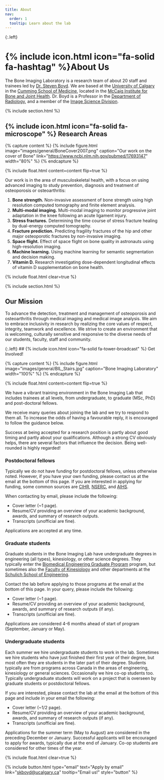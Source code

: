 ```yaml
---
title: About
nav:
  order: 1
  tooltip: Learn about the lab
---
```

{:.left}
# {% include icon.html icon="fa-solid fa-hashtag" %}About Us

The Bone Imaging Laboratory is a research team of about 20 staff and trainees led by [Dr. Steven Boyd](/members/steven-boyd.html). 
We are based at the 
<a href="https://www.ucalgary.ca" target="_blank">University of Calgary</a> in the
<a href="https://cumming.ucalgary.ca" target="_blank">Cumming School of Medicine</a>, located in the 
<a href="https://mccaig.ucalgary.ca" target="_blank">McCaig Institute for Bone and Joint Health</a>. 
Dr. Boyd is a Professor in the 
<a href="https://cumming.ucalgary.ca/departments/radiology/home" target="_blank">Department of Radiology</a>, and a member of the 
<a href="https://cumming.ucalgary.ca/departments/radiology/division/image-science" target="_blank">Image Science Division</a>.

{% include section.html %}

## {% include icon.html icon="fa-solid fa-microscope" %} Research Areas

{% capture content %}
  {%
    include figure.html
    image="images/general/BoneCover2007.png"
    caption="Our work on the cover of Bone"
    link="https://www.ncbi.nlm.nih.gov/pubmed/17693147"
    width="80%"
  %}
{% endcapture %}

{%
  include float.html
  content=content
  flip=true
%}

Our work is in the area of musculoskeletal health, with a focus on using advanced imaging to 
study prevention, diagnosis and treatment of osteoporosis or osteoarthritis:

1. **Bone strength.** Non-invasive assessment of bone strength using high resolution computed 
tomography and finite element analysis.
2. **Multi-modal imaging.** Multi-modal imaging to monitor progressive joint adaptation in the 
knee following an acute ligament injury.
3. **Stress fractures.** Determining the time course of stress fracture healing by dual-energy 
computed tomography.
4. **Fracture prediction.** Predicting fragility fractures of the hip and other major osteoporotic 
fractures by non-invasive imaging.
5. **Space flight.** Effect of space flight on bone quality in astronauts using high-resolution 
imaging.
6. **Machine learning.** Using machine learning for semantic segmentation and decision making.
7. **Vitamin D.** Research investigating dose-dependent longitudinal effects of vitamin D 
supplementation on bone health.

<!-- {% include list.html component="card" data="projects" filters="group: featured" %} -->
{% include float.html clear=true %}

{% include section.html %}

## Our Mission
To advance the detection, treatment and management of osteoporosis and osteoarthritis through 
medical imaging and medical image analysis. We aim to embrace inclusivity in 
research by realizing the core values of respect, integrity, teamwork and excellence. We strive 
to create an environment that is welcoming, culturally sensitive and responsive to the diverse 
needs of our students, faculty, staff and community.

<div id="joinus"></div>
{:.left}
##  {% include icon.html icon="fa-solid fa-tower-broadcast" %} Get Involved!

{% capture content %}
  {%
    include figure.html
    image="images/general/BIL_Stairs.jpg"
    caption="Bone Imaging Laboratory"
    width="100%"
  %}
{% endcapture %}

{%
  include float.html
  content=content
  flip=true
%}

We have a vibrant training environment in the Bone Imaging Lab that includes trainees at all
levels, from undergraduate, to graduate (MSc, PhD) and post-doctoral fellows.

We receive many queries about joining the lab and we try to respond to them all. To
increase the odds of having a favourable reply, it is encouraged to follow the guidance below.

Success at being accepted for a research position is partly about good timing and partly about your qualifications.
Although a strong CV obviously helps, there are several factors that influence the decision. 
Being well-rounded is highly regarded!

### Postdoctoral fellows

Typically we do not have funding for postdoctoral fellows, unless otherwise noted. However, if you
have your own funding, please contact us at the email at the bottom of this page. If you are interested
in applying for funding, some common sources are <a href="https://cihr-irsc.gc.ca/e/193.html" target="_blank">CIHR</a>, 
<a href="https://www.nserc-crsng.gc.ca/index_eng.asp" target="_blank">NSERC</a>, and <a href="https://albertainnovates.ca" target="_blank">AIHS</a>.

When contacting by email, please include the following:

- Cover letter (~1 page).
- Resume/CV providing an overview of your academic background, awards, and summary of research outputs.
- Transcripts (unofficial are fine).

Applications are accepted at any time.

### Graduate students

Graduate students in the Bone Imaging Lab have undergraduate degrees in engineering (all types), kinesiology, or 
other science degrees. They typically enter the 
<a href="https://schulich.ucalgary.ca/biomedical/programs/graduate" target="_blank">Biomedical Engineering Graduate Program</a> program, 
but sometimes also the <a href="https://kinesiology.ucalgary.ca/current-students/graduates/doctor-philosophy" target="_blank">Faculty of Kinesiology</a> 
and other departments at the <a href="https://schulich.ucalgary.ca" target="_blank">Schulich School of Engineering</a>.

Contact the lab before applying to those programs at the email at the bottom of this page.
In your query, please include the following:

- Cover letter (~1 page).
- Resume/CV providing an overview of your academic background, awards, and summary of research outputs (if any).
- Transcripts (unofficial are fine).

Applications are considered 4-6 months ahead of start of program (September, January or May).

### Undergraduate students

Each summer we hire undergraduate students to work in the lab. Sometimes we hire students who have
just finished their first year of their degree, but most often they are students in the later part
of their degree. Students typically are from programs across Canada in the areas of engineering, 
kinesiology or general sciences. Occasionally we hire co-op students too.
Typically undergraduate students will work on a project that is overseen by graduate students or 
postdoctoral fellows. 

If you are interested, please contact the lab at the email at the bottom of this page and include in your
email the following:

- Cover letter (~1/2 page).
- Resume/CV providing an overview of your academic background, awards, and summary of research outputs (if any).
- Transcripts (unofficial are fine).

Applications for the summer term (May to August) are considered in the preceding December or January.
Successful applicants will be encouraged to apply for awards, typically due at the end of January. 
Co-op students are considered for other times of the year.

{% include float.html clear=true %}


{% 
  include button.html 
  type="email"
  text="Apply by email"
  link="skboyd@ucalgary.ca" 
  tooltip="Email us!"
  style="button" 
%}

